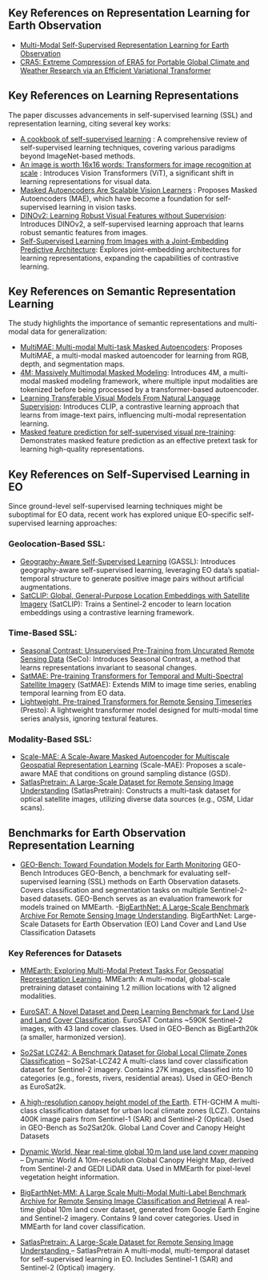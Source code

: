 
## Key References on Representation Learning for Earth Observation

- [Multi-Modal Self-Supervised Representation Learning for Earth Observation](https://ieeexplore.ieee.org/document/9553741?utm_source=chatgpt.com)
- [CRA5: Extreme Compression of ERA5 for Portable Global Climate and Weather Research via an Efficient Variational Transformer](https://doi.org/10.48550/arXiv.2405.03376)

## Key References on Learning Representations
The paper discusses advancements in self-supervised learning (SSL) and representation learning, citing several key works:

- [A cookbook of self-supervised learning](https://doi.org/10.48550/arXiv.2304.12210) : A comprehensive review of self-supervised learning techniques, covering various paradigms beyond ImageNet-based methods.
- [An image is worth 16x16 words: Transformers for image recognition at scale](https://doi.org/10.48550/arXiv.2010.11929) : Introduces Vision Transformers (ViT), a significant shift in learning representations for visual data.
- [Masked Autoencoders Are Scalable Vision Learners](https://doi.org/10.48550/arXiv.2111.06377) : Proposes Masked Autoencoders (MAE), which have become a foundation for self-supervised learning in vision tasks.
- [DINOv2: Learning Robust Visual Features without Supervision](https://doi.org/10.48550/arXiv.2304.07193): Introduces DINOv2, a self-supervised learning approach that learns robust semantic features from images.
- [Self-Supervised Learning from Images with a Joint-Embedding Predictive Architecture](https://doi.org/10.48550/arXiv.2301.08243): Explores joint-embedding architectures for learning representations, expanding the capabilities of contrastive learning.

## Key References on Semantic Representation Learning
The study highlights the importance of semantic representations and multi-modal data for generalization:

- [MultiMAE: Multi-modal Multi-task Masked Autoencoders](https://doi.org/10.48550/arXiv.2204.01678): Proposes MultiMAE, a multi-modal masked autoencoder for learning from RGB, depth, and segmentation maps.
- [4M: Massively Multimodal Masked Modeling](https://doi.org/10.48550/arXiv.2312.06647): Introduces 4M, a multi-modal masked modeling framework, where multiple input modalities are tokenized before being processed by a transformer-based autoencoder.
- [Learning Transferable Visual Models From Natural Language Supervision](https://doi.org/10.48550/arXiv.2103.00020): Introduces CLIP, a contrastive learning approach that learns from image-text pairs, influencing multi-modal representation learning.
- [Masked feature prediction for self-supervised visual pre-training](https://doi.org/10.48550/arXiv.2112.09133): Demonstrates masked feature prediction as an effective pretext task for learning high-quality representations.

## Key References on Self-Supervised Learning in EO
Since ground-level self-supervised learning techniques might be suboptimal for EO data, recent work has explored unique EO-specific self-supervised learning approaches:
### Geolocation-Based SSL:
- [Geography-Aware Self-Supervised Learning](https://doi.org/10.48550/arXiv.2011.09980) (GASSL): Introduces geography-aware self-supervised learning, leveraging EO data’s spatial-temporal structure to generate positive image pairs without artificial augmentations.
- [SatCLIP: Global, General-Purpose Location Embeddings with Satellite Imagery](https://doi.org/10.48550/arXiv.2311.17179) (SatCLIP): Trains a Sentinel-2 encoder to learn location embeddings using a contrastive learning framework.

### Time-Based SSL:
- [Seasonal Contrast: Unsupervised Pre-Training from Uncurated Remote Sensing Data](https://doi.org/10.48550/arXiv.2103.16607) (SeCo): Introduces Seasonal Contrast, a method that learns representations invariant to seasonal changes.
- [SatMAE: Pre-training Transformers for Temporal and Multi-Spectral Satellite Imagery](https://doi.org/10.48550/arXiv.2207.08051) (SatMAE): Extends MIM to image time series, enabling temporal learning from EO data.
- [Lightweight, Pre-trained Transformers for Remote Sensing Timeseries](https://doi.org/10.48550/arXiv.2304.14065) (Presto): A lightweight transformer model designed for multi-modal time series analysis, ignoring textural features.

### Modality-Based SSL:
- [Scale-MAE: A Scale-Aware Masked Autoencoder for Multiscale Geospatial Representation Learning](https://doi.org/10.48550/arXiv.2212.14532) (Scale-MAE): Proposes a scale-aware MAE that conditions on ground sampling distance (GSD).
- [SatlasPretrain: A Large-Scale Dataset for Remote Sensing Image Understanding](https://doi.org/10.48550/arXiv.2211.15660) (SatlasPretrain): Constructs a multi-task dataset for optical satellite images, utilizing diverse data sources (e.g., OSM, Lidar scans).

## Benchmarks for Earth Observation Representation Learning
- [GEO-Bench: Toward Foundation Models for Earth Monitoring](https://doi.org/10.48550/arXiv.2306.03831) GEO-Bench
Introduces GEO-Bench, a benchmark for evaluating self-supervised learning (SSL) methods on Earth Observation datasets.
Covers classification and segmentation tasks on multiple Sentinel-2-based datasets.
GEO-Bench serves as an evaluation framework for models trained on MMEarth.
-[BigEarthNet: A Large-Scale Benchmark Archive For Remote Sensing Image Understanding](https://doi.org/10.1109/IGARSS.2019.8900532). BigEarthNet: Large-Scale Datasets for Earth Observation (EO)
Land Cover and Land Use Classification Datasets

### Key References for Datasets
-  [MMEarth: Exploring Multi-Modal Pretext Tasks For Geospatial Representation Learning](https://doi.org/10.48550/arXiv.2405.02771). MMEarth: A multi-modal, global-scale pretraining dataset containing 1.2 million locations with 12 aligned modalities.

- [EuroSAT: A Novel Dataset and Deep Learning Benchmark for Land Use and Land Cover Classification](https://doi.org/10.48550/arXiv.1709.00029). EuroSAT
Contains ~590K Sentinel-2 images, with 43 land cover classes.
Used in GEO-Bench as BigEarth20k (a smaller, harmonized version).

- [So2Sat LCZ42: A Benchmark Dataset for Global Local Climate Zones Classification](https://doi.org/10.48550/arXiv.1912.12171) – So2Sat-LCZ42
A multi-class land cover classification dataset for Sentinel-2 imagery.
Contains 27K images, classified into 10 categories (e.g., forests, rivers, residential areas).
Used in GEO-Bench as EuroSat2k.

- [A high-resolution canopy height model of the Earth](https://doi.org/10.48550/arXiv.2204.08322). ETH-GCHM
A multi-class classification dataset for urban local climate zones (LCZ).
Contains 400K image pairs from Sentinel-1 (SAR) and Sentinel-2 (Optical).
Used in GEO-Bench as So2Sat20k.
Global Land Cover and Canopy Height Datasets

- [Dynamic World, Near real-time global 10 m land use land cover mapping](https://doi.org/10.1038/s41597-022-01307-4) – Dynamic World
A 10m-resolution Global Canopy Height Map, derived from Sentinel-2 and GEDI LiDAR data. Used in MMEarth for pixel-level vegetation height information.

- [BigEarthNet-MM: A Large Scale Multi-Modal Multi-Label Benchmark Archive for Remote Sensing Image Classification and Retrieval](https://doi.org/10.1109/MGRS.2021.3089174)
A real-time global 10m land cover dataset, generated from Google Earth Engine and Sentinel-2 imagery.
Contains 9 land cover categories.
Used in MMEarth for land cover classification.


- [SatlasPretrain: A Large-Scale Dataset for Remote Sensing Image Understanding
](https://doi.org/10.48550/arXiv.2211.15660) – SatlasPretrain
A multi-modal, multi-temporal dataset for self-supervised learning in EO.
Includes Sentinel-1 (SAR) and Sentinel-2 (Optical) imagery.


